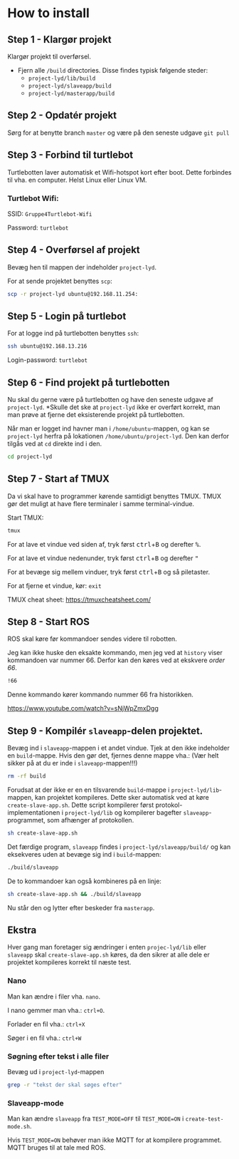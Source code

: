 # How to install

## Step 1 - Klargør projekt

Klargør projekt til overførsel.
* Fjern alle `/build` directories. Disse findes typisk følgende steder:
  * `project-lyd/lib/build`
  * `project-lyd/slaveapp/build`
  * `project-lyd/masterapp/build`


## Step 2 - Opdatér projekt

Sørg for at benytte branch `master` og være på den seneste udgave `git pull`


## Step 3 - Forbind til turtlebot

Turtlebotten laver automatisk et Wifi-hotspot kort efter boot. Dette forbindes
til vha. en computer. Helst Linux eller Linux VM.


### Turtlebot Wifi:

SSID: `Gruppe4Turtlebot-Wifi`

Password: `turtlebot`


## Step 4 - Overførsel af projekt

Bevæg hen til mappen der indeholder `project-lyd`.

For at sende projektet benyttes `scp`:

```bash
scp -r project-lyd ubuntu@192.168.11.254:
```


## Step 5 - Login på turtlebot

For at logge ind på turtlebotten benyttes `ssh`:

```bash
ssh ubuntu@192.168.13.216
```

Login-password: `turtlebot`


## Step 6 - Find projekt på turtlebotten

Nu skal du gerne være på turtlebotten og have den seneste udgave af `project-lyd`.
*Skulle det ske at `project-lyd` ikke er overført korrekt, man man prøve at fjerne
det eksisterende projekt på turtlebotten.

Når man er logget ind havner man i `/home/ubuntu`-mappen, og kan se `project-lyd`
herfra på lokationen `/home/ubuntu/project-lyd`. Den kan derfor tilgås ved at 
`cd` direkte ind i den.

```bash
cd project-lyd
```

## Step 7 - Start af TMUX

Da vi skal have to programmer kørende samtidigt benyttes TMUX. TMUX gør det 
muligt at have flere terminaler i samme terminal-vindue.

Start TMUX:
```bash
tmux
```

For at lave et vindue ved siden af, tryk først <kbd>ctrl</kbd>+<kbd>B</kbd> og derefter <kbd>%</kbd>.

For at lave et vindue nedenunder, tryk først <kbd>ctrl</kbd>+<kbd>B</kbd> og derefter <kbd>"</kbd>

For at bevæge sig mellem vinduer, tryk først <kbd>ctrl</kbd>+<kbd>B</kbd> og så piletaster.

For at fjerne et vindue, kør: `exit`

TMUX cheat sheet: https://tmuxcheatsheet.com/

## Step 8 - Start ROS

ROS skal køre før kommandoer sendes videre til robotten.

Jeg kan ikke huske den eksakte kommando, men jeg ved at `history` viser kommandoen
var nummer 66. Derfor kan den køres ved at ekskvere *order 66*. 

```bash
!66
```

Denne kommando kører kommando nummer 66 fra historikken.

https://www.youtube.com/watch?v=sNjWpZmxDgg


## Step 9 - Kompilér `slaveapp`-delen projektet.

Bevæg ind i `slaveapp`-mappen i et andet vindue. Tjek at den ikke indeholder en `build`-mappe.
Hvis den gør det, fjernes denne mappe vha.: (Vær helt sikker på at du er inde i `slaveapp`-mappen!!!)
```bash
rm -rf build
```

Forudsat at der ikke er en en tilsvarende `build`-mappe i `project-lyd/lib`-mappen,
kan projektet kompileres. Dette sker automatisk ved at køre `create-slave-app.sh`.
Dette script kompilerer først protokol-implementationen i `project-lyd/lib` og 
kompilerer bagefter `slaveapp`-programmet, som afhænger af protokollen.

```bash
sh create-slave-app.sh
```

Det færdige program, `slaveapp` findes i `project-lyd/slaveapp/build/` og kan
eksekveres uden at bevæge sig ind i `build`-mappen:
```bash
./build/slaveapp
```

De to kommandoer kan også kombineres på en linje:
```bash
sh create-slave-app.sh && ./build/slaveapp
```

Nu står den og lytter efter beskeder fra `masterapp`.


## Ekstra

Hver gang man foretager sig ændringer i enten `projec-lyd/lib` eller `slaveapp`
skal `create-slave-app.sh` køres, da den sikrer at alle dele er projektet 
kompileres korrekt til næste test.

### Nano

Man kan ændre i filer vha. `nano`.

I nano gemmer man vha.: `ctrl+O`.

Forlader en fil vha.: `ctrl+X`

Søger i en fil vha.: `ctrl+W`

### Søgning efter tekst i alle filer

Bevæg ud i `project-lyd`-mappen

```bash
grep -r "tekst der skal søges efter"
```

### Slaveapp-mode

Man kan ændre `slaveapp` fra `TEST_MODE=OFF` til `TEST_MODE=ON` i `create-test-mode.sh`.

Hvis `TEST_MODE=ON` behøver man ikke MQTT for at kompilere programmet. MQTT bruges
til at tale med ROS.
